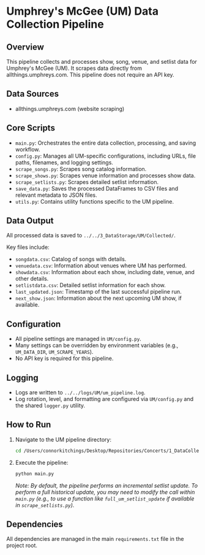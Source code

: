 # Umphrey's McGee (UM) Data Collection Pipeline

## Overview

This pipeline collects and processes show, song, venue, and setlist data for Umphrey's McGee (UM). It scrapes data directly from allthings.umphreys.com. This pipeline does not require an API key.

## Data Sources

- allthings.umphreys.com (website scraping)

## Core Scripts

- `main.py`: Orchestrates the entire data collection, processing, and saving workflow.
- `config.py`: Manages all UM-specific configurations, including URLs, file paths, filenames, and logging settings.
- `scrape_songs.py`: Scrapes song catalog information.
- `scrape_shows.py`: Scrapes venue information and processes show data.
- `scrape_setlists.py`: Scrapes detailed setlist information.
- `save_data.py`: Saves the processed DataFrames to CSV files and relevant metadata to JSON files.
- `utils.py`: Contains utility functions specific to the UM pipeline.

## Data Output

All processed data is saved to `../../3_DataStorage/UM/Collected/`.

Key files include:

- `songdata.csv`: Catalog of songs with details.
- `venuedata.csv`: Information about venues where UM has performed.
- `showdata.csv`: Information about each show, including date, venue, and other details.
- `setlistdata.csv`: Detailed setlist information for each show.
- `last_updated.json`: Timestamp of the last successful pipeline run.
- `next_show.json`: Information about the next upcoming UM show, if available.

## Configuration

- All pipeline settings are managed in `UM/config.py`.
- Many settings can be overridden by environment variables (e.g., `UM_DATA_DIR`, `UM_SCRAPE_YEARS`).
- No API key is required for this pipeline.

## Logging

- Logs are written to `../../logs/UM/um_pipeline.log`.
- Log rotation, level, and formatting are configured via `UM/config.py` and the shared `logger.py` utility.

## How to Run

1. Navigate to the UM pipeline directory:

   ```bash
   cd /Users/connorkitchings/Desktop/Repositories/Concerts/1_DataCollection/UM/
   ```

2. Execute the pipeline:

   ```bash
   python main.py
   ```

   *Note: By default, the pipeline performs an incremental setlist update. To perform a full historical update, you may need to modify the call within `main.py` (e.g., to use a function like `full_um_setlist_update` if available in `scrape_setlists.py`).*

## Dependencies

All dependencies are managed in the main `requirements.txt` file in the project root.
